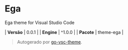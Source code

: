 # Ega

Ega theme for Visual Studio Code

| **Versão** | 0.0.1 |
| **Engine** | ^1.0.0 |
| **Pacote** | theme-ega |

> Autogerado por [go-vsc-theme](https://github.com/natalbu/go-vsc-theme).
